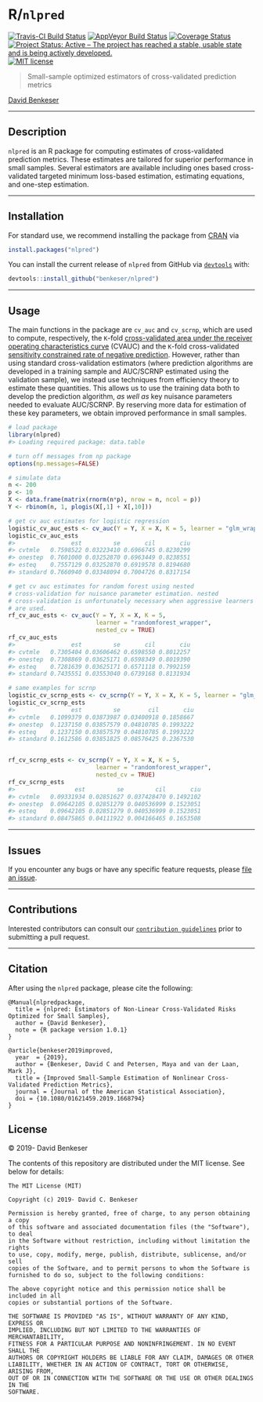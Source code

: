 
<!-- README.md is generated from README.Rmd. Please edit that file -->

# R/`nlpred`

[![Travis-CI Build
Status](https://travis-ci.org/benkeser/nlpred.svg?branch=master)](https://travis-ci.org/benkeser/nlpred)
[![AppVeyor Build
Status](https://ci.appveyor.com/api/projects/status/github/benkeser/nlpred?branch=master&svg=true)](https://ci.appveyor.com/project/benkeser/nlpred)
[![Coverage
Status](https://img.shields.io/codecov/c/github/benkeser/nlpred/master.svg)](https://codecov.io/github/benkeser/nlpred?branch=master)
[![Project Status: Active – The project has reached a stable, usable
state and is being actively
developed.](http://www.repostatus.org/badges/latest/active.svg)](http://www.repostatus.org/#active)
[![MIT
license](http://img.shields.io/badge/license-MIT-brightgreen.svg)](http://opensource.org/licenses/MIT)
<!-- [![CRAN](http://www.r-pkg.org/badges/version/nlpred)](http://www.r-pkg.org/pkg/nlpred) -->
<!-- [![CRAN downloads](https://cranlogs.r-pkg.org/badges/nlpred)](https://CRAN.R-project.org/package=nlpred) -->
<!-- [![DOI](https://zenodo.org/badge/DOI/10.5281/zenodo.835868.svg)](https://doi.org/10.5281/zenodo.835868) -->

> Small-sample optimized estimators of cross-validated prediction
> metrics

[David Benkeser](https://www.benkeserstatistics.com/)

-----

## Description

`nlpred` is an R package for computing estimates of cross-validated
prediction metrics. These estimates are tailored for superior
performance in small samples. Several estimators are available including
ones based cross-validated targeted minimum loss-based estimation,
estimating equations, and one-step estimation.

-----

## Installation

For standard use, we recommend installing the package from
[CRAN](https://cran.r-project.org/) via

``` r
install.packages("nlpred")
```

You can install the current release of `nlpred` from GitHub via
[`devtools`](https://CRAN.R-project.org/package=devtools) with:

``` r
devtools::install_github("benkeser/nlpred")
```

-----

## Usage

The main functions in the package are `cv_auc` and `cv_scrnp`, which are
used to compute, respectively, the `K`-fold [cross-validated area under
the receiver operating characteristics
curve](http://projecteuclid.org/euclid.ejs/1437742107) (CVAUC) and the
`K`-fold cross-validated [sensitivity constrained rate of negative
prediction](https://onlinelibrary.wiley.com/doi/abs/10.1002/sim.7296).
However, rather than using standard cross-validation estimators (where
prediction algorithms are developed in a training sample and AUC/SCRNP
estimated using the validation sample), we instead use techniques from
efficiency theory to estimate these quantities. This allows us to use
the training data both to develop the prediction algorithm, *as well as*
key nuisance parameters needed to evaluate AUC/SCRNP. By reserving more
data for estimation of these key parameters, we obtain improved
performance in small samples.

``` r
# load package
library(nlpred)
#> Loading required package: data.table

# turn off messages from np package
options(np.messages=FALSE)

# simulate data
n <- 200
p <- 10
X <- data.frame(matrix(rnorm(n*p), nrow = n, ncol = p))
Y <- rbinom(n, 1, plogis(X[,1] + X[,10]))

# get cv auc estimates for logistic regression
logistic_cv_auc_ests <- cv_auc(Y = Y, X = X, K = 5, learner = "glm_wrapper")
logistic_cv_auc_ests
#>                est         se       cil       ciu
#> cvtmle   0.7598522 0.03223410 0.6966745 0.8230299
#> onestep  0.7601000 0.03252870 0.6963449 0.8238551
#> esteq    0.7557129 0.03252870 0.6919578 0.8194680
#> standard 0.7660940 0.03348094 0.7004726 0.8317154

# get cv auc estimates for random forest using nested 
# cross-validation for nuisance parameter estimation. nested
# cross-validation is unfortunately necessary when aggressive learners 
# are used. 
rf_cv_auc_ests <- cv_auc(Y = Y, X = X, K = 5, 
                         learner = "randomforest_wrapper", 
                         nested_cv = TRUE)
rf_cv_auc_ests
#>                est         se       cil       ciu
#> cvtmle   0.7305404 0.03606462 0.6598550 0.8012257
#> onestep  0.7308869 0.03625171 0.6598349 0.8019390
#> esteq    0.7281639 0.03625171 0.6571118 0.7992159
#> standard 0.7435551 0.03553040 0.6739168 0.8131934

# same examples for scrnp
logistic_cv_scrnp_ests <- cv_scrnp(Y = Y, X = X, K = 5, learner = "glm_wrapper")
logistic_cv_scrnp_ests
#>                est         se        cil       ciu
#> cvtmle   0.1099379 0.03873987 0.03400918 0.1858667
#> onestep  0.1237150 0.03857579 0.04810785 0.1993222
#> esteq    0.1237150 0.03857579 0.04810785 0.1993222
#> standard 0.1612586 0.03851825 0.08576425 0.2367530


rf_cv_scrnp_ests <- cv_scrnp(Y = Y, X = X, K = 5, 
                         learner = "randomforest_wrapper", 
                         nested_cv = TRUE)
rf_cv_scrnp_ests
#>                 est         se         cil       ciu
#> cvtmle   0.09331934 0.02851627 0.037428470 0.1492102
#> onestep  0.09642105 0.02851279 0.040536999 0.1523051
#> esteq    0.09642105 0.02851279 0.040536999 0.1523051
#> standard 0.08475865 0.04111922 0.004166465 0.1653508
```

-----

## Issues

If you encounter any bugs or have any specific feature requests, please
[file an issue](https://github.com/benkeser/nlpred/issues).

-----

## Contributions

Interested contributors can consult our [`contribution
guidelines`](https://github.com/benkeser/nlpred/blob/master/CONTRIBUTING.md)
prior to submitting a pull request.

-----

## Citation

After using the `nlpred` package, please cite the following:

    @Manual{nlpredpackage,
      title = {nlpred: Estimators of Non-Linear Cross-Validated Risks Optimized for Small Samples},
      author = {David Benkeser},
      note = {R package version 1.0.1}
    }
    
    @article{benkeser2019improved,
      year  = {2019},
      author = {Benkeser, David C and Petersen, Maya and van der Laan, Mark J},
      title = {Improved Small-Sample Estimation of Nonlinear Cross-Validated Prediction Metrics},
      journal = {Journal of the American Statistical Association},
      doi = {10.1080/01621459.2019.1668794}
    }

## License

© 2019- David Benkeser

The contents of this repository are distributed under the MIT license.
See below for details:

    The MIT License (MIT)
    
    Copyright (c) 2019- David C. Benkeser
    
    Permission is hereby granted, free of charge, to any person obtaining a copy
    of this software and associated documentation files (the "Software"), to deal
    in the Software without restriction, including without limitation the rights
    to use, copy, modify, merge, publish, distribute, sublicense, and/or sell
    copies of the Software, and to permit persons to whom the Software is
    furnished to do so, subject to the following conditions:
    
    The above copyright notice and this permission notice shall be included in all
    copies or substantial portions of the Software.
    
    THE SOFTWARE IS PROVIDED "AS IS", WITHOUT WARRANTY OF ANY KIND, EXPRESS OR
    IMPLIED, INCLUDING BUT NOT LIMITED TO THE WARRANTIES OF MERCHANTABILITY,
    FITNESS FOR A PARTICULAR PURPOSE AND NONINFRINGEMENT. IN NO EVENT SHALL THE
    AUTHORS OR COPYRIGHT HOLDERS BE LIABLE FOR ANY CLAIM, DAMAGES OR OTHER
    LIABILITY, WHETHER IN AN ACTION OF CONTRACT, TORT OR OTHERWISE, ARISING FROM,
    OUT OF OR IN CONNECTION WITH THE SOFTWARE OR THE USE OR OTHER DEALINGS IN THE
    SOFTWARE.
